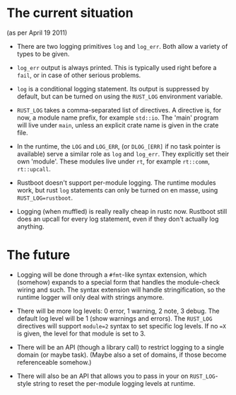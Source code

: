 # The current situation

(as per April 19 2011)

* There are two logging primitives `log` and `log_err`. Both allow a variety of types to be given.

* `log_err` output is always printed. This is typically used right before a `fail`, or in case of other serious problems.

* `log` is a conditional logging statement. Its output is suppressed by default, but can be turned on using the `RUST_LOG` environment variable.

* `RUST_LOG` takes a comma-separated list of directives. A directive is, for now, a module name prefix, for example `std::io`. The 'main' program will live under `main`, unless an explicit crate name is given in the crate file.

* In the runtime, the `LOG` and `LOG_ERR`, (or `DLOG_[ERR]` if no task pointer is available) serve a similar role as `log` and `log_err`. They explicitly set their own 'module'. These modules live under `rt`, for example `rt::comm`, `rt::upcall`.

* Rustboot doesn't support per-module logging. The runtime modules work, but rust `log` statements can only be turned on en masse, using `RUST_LOG=rustboot`.

* Logging (when muffled) is really really cheap in rustc now. Rustboot still does an upcall for every log statement, even if they don't actually log anything.

# The future

* Logging will be done through a `#fmt`-like syntax extension, which (somehow) expands to a special form that handles the module-check wiring and such. The syntax extension will handle stringification, so the runtime logger will only deal with strings anymore.

* There will be more log levels: 0 error, 1 warning, 2 note, 3 debug. The default log level will be 1 (show warnings and errors). The `RUST_LOG` directives will support `module=2` syntax to set specific log levels. If no `=X` is given, the level for that module is set to 3.

* There will be an API (though a library call) to restrict logging to a single domain (or maybe task). (Maybe also a set of domains, if those become referenceable somehow.)

* There will also be an API that allows you to pass in your on `RUST_LOG`-style string to reset the per-module logging levels at runtime.
